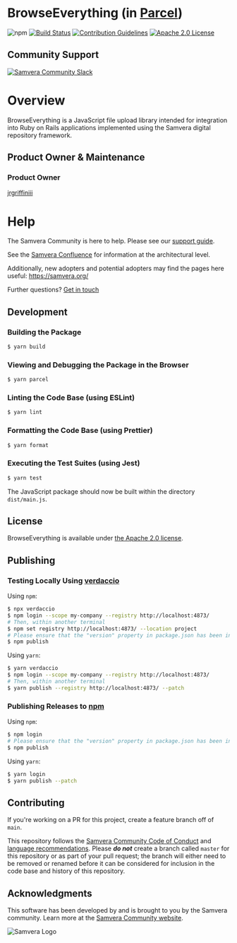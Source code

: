 # BrowseEverything (in [Parcel](https://parceljs.org/))

![npm](https://img.shields.io/npm/0.0.1/browse-everything)
[![Build Status](https://circleci.com/gh/samvera-labs/parcel-browse-everything.svg?style=svg)](https://circleci.com/gh/samvera-labs/parcel-browse-everything)
[![Contribution Guidelines](https://img.shields.io/badge/contributing-guidelines-blue.svg)](./CONTRIBUTING.md)
[![Apache 2.0 License](https://img.shields.io/badge/apache2-license-blue.svg)](./LICENSE)

## Community Support

[![Samvera Community Slack](https://img.shields.io/badge/samvera-slack-blueviolet)](http://slack.samvera.org/)

# Overview

BrowseEverything is a JavaScript file upload library intended for integration into Ruby on Rails applications implemented using the Samvera digital repository framework.

## Product Owner & Maintenance

### Product Owner

[jrgriffiniii](http://github.com/jrgriffiniii)

# Help

The Samvera Community is here to help. Please see our [support guide](./SUPPORT.md).

See the [Samvera Confluence](https://samvera.atlassian.net/wiki/spaces/samvera/overview) for information at the architectural level.

Additionally, new adopters and potential adopters may find the pages here useful: <https://samvera.org/>

Further questions? [Get in touch](https://samvera.atlassian.net/wiki/spaces/samvera/pages/405211682/Getting+Started+in+the+Samvera+Community)

## Development

### Building the Package

```bash
$ yarn build
```

### Viewing and Debugging the Package in the Browser

```bash
$ yarn parcel
```

### Linting the Code Base (using ESLint)

```bash
$ yarn lint
```

### Formatting the Code Base (using Prettier)

```bash
$ yarn format
```

### Executing the Test Suites (using Jest)

```bash
$ yarn test
```

The JavaScript package should now be built within the directory `dist/main.js`.

## License

BrowseEverything is available under [the Apache 2.0 license](LICENSE).

## Publishing

### Testing Locally Using [verdaccio](https://verdaccio.org/)

Using `npm`:

```bash
$ npx verdaccio
$ npm login --scope my-company --registry http://localhost:4873/
# Then, within another terminal
$ npm set registry http://localhost:4873/ --location project
# Please ensure that the "version" property in package.json has been incremented to the next release version
$ npm publish
```

Using `yarn`:

```bash
$ yarn verdaccio
$ npm login --scope my-company --registry http://localhost:4873/
# Then, within another terminal
$ yarn publish --registry http://localhost:4873/ --patch
```

### Publishing Releases to [npm](https://www.npmjs.com/)

Using `npm`:

```bash
$ npm login
# Please ensure that the "version" property in package.json has been incremented to the next release version
$ npm publish
```

Using `yarn`:

```bash
$ yarn login
$ yarn publish --patch
```

## Contributing

If you're working on a PR for this project, create a feature branch off of `main`.

This repository follows the [Samvera Community Code of Conduct](https://samvera.atlassian.net/wiki/spaces/samvera/pages/405212316/Code+of+Conduct) and [language recommendations](https://github.com/samvera/maintenance/blob/main/templates/CONTRIBUTING.md#language). Please **_do not_** create a branch called `master` for this repository or as part of your pull request; the branch will either need to be removed or renamed before it can be considered for inclusion in the code base and history of this repository.

## Acknowledgments

This software has been developed by and is brought to you by the Samvera community. Learn more at the [Samvera Community website](https://samvera.org/).

![Samvera Logo](https://samvera.atlassian.net/wiki/download/attachments/1918631965/samvera-fall-TM-220w.png?api=v2)
